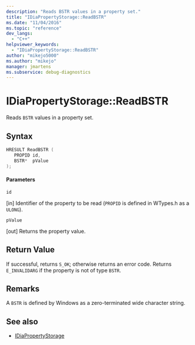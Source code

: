 ```yaml
---
description: "Reads BSTR values in a property set."
title: "IDiaPropertyStorage::ReadBSTR"
ms.date: "11/04/2016"
ms.topic: "reference"
dev_langs:
  - "C++"
helpviewer_keywords:
  - "IDiaPropertyStorage::ReadBSTR"
author: "mikejo5000"
ms.author: "mikejo"
manager: jmartens
ms.subservice: debug-diagnostics
---
```

# IDiaPropertyStorage::ReadBSTR

Reads `BSTR` values in a property set.

## Syntax

```C++
HRESULT ReadBSTR ( 
   PROPID id,
   BSTR*  pValue
);
```

#### Parameters
 `id`

[in] Identifier of the property to be read (`PROPID` is defined in WTypes.h as a `ULONG`).

 `pValue`

[out] Returns the property value.

## Return Value
 If successful, returns `S_OK`; otherwise returns an error code. Returns `E_INVALIDARG` if the property is not of type `BSTR`.

## Remarks
 A `BSTR` is defined by Windows as a zero-terminated wide character string.

## See also
- [IDiaPropertyStorage](../../debugger/debug-interface-access/idiapropertystorage.md)

